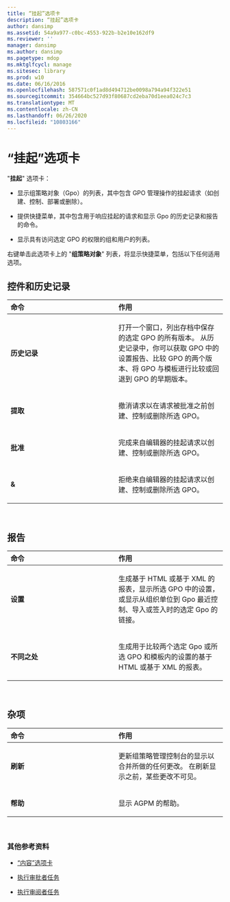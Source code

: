 ```yaml
---
title: “挂起”选项卡
description: “挂起”选项卡
author: dansimp
ms.assetid: 54a9a977-c0bc-4553-922b-b2e10e162df9
ms.reviewer: ''
manager: dansimp
ms.author: dansimp
ms.pagetype: mdop
ms.mktglfcycl: manage
ms.sitesec: library
ms.prod: w10
ms.date: 06/16/2016
ms.openlocfilehash: 587571c0f1ad8d494712be0098a794a94f322e51
ms.sourcegitcommit: 354664bc527d93f80687cd2eba70d1eea024c7c3
ms.translationtype: MT
ms.contentlocale: zh-CN
ms.lasthandoff: 06/26/2020
ms.locfileid: "10803166"
---
```

# “挂起”选项卡


"**挂起**" 选项卡：

-   显示组策略对象（Gpo）的列表，其中包含 GPO 管理操作的挂起请求（如创建、控制、部署或删除）。

-   提供快捷菜单，其中包含用于响应挂起的请求和显示 Gpo 的历史记录和报告的命令。

-   显示具有访问选定 GPO 的权限的组和用户的列表。

右键单击此选项卡上的 "**组策略对象**" 列表，将显示快捷菜单，包括以下任何适用选项。

## 控件和历史记录


<table>
<colgroup>
<col width="50%" />
<col width="50%" />
</colgroup>
<thead>
<tr class="header">
<th align="left">命令</th>
<th align="left">作用</th>
</tr>
</thead>
<tbody>
<tr class="odd">
<td align="left"><p><strong>历史记录</strong></p></td>
<td align="left"><p>打开一个窗口，列出存档中保存的选定 GPO 的所有版本。 从历史记录中，你可以获取 GPO 中的设置报告、比较 GPO 的两个版本、将 GPO 与模板进行比较或回退到 GPO 的早期版本。</p></td>
</tr>
<tr class="even">
<td align="left"><p><strong>提取</strong></p></td>
<td align="left"><p>撤消请求以在请求被批准之前创建、控制或删除所选 GPO。</p></td>
</tr>
<tr class="odd">
<td align="left"><p><strong>批准</strong></p></td>
<td align="left"><p>完成来自编辑器的挂起请求以创建、控制或删除所选 GPO。</p></td>
</tr>
<tr class="even">
<td align="left"><p><strong>&</strong></p></td>
<td align="left"><p>拒绝来自编辑器的挂起请求以创建、控制或删除所选 GPO。</p></td>
</tr>
</tbody>
</table>

 

## 报告


<table>
<colgroup>
<col width="50%" />
<col width="50%" />
</colgroup>
<thead>
<tr class="header">
<th align="left">命令</th>
<th align="left">作用</th>
</tr>
</thead>
<tbody>
<tr class="odd">
<td align="left"><p><strong>设置</strong></p></td>
<td align="left"><p>生成基于 HTML 或基于 XML 的报表，显示所选 GPO 中的设置，或显示从组织单位到 Gpo 最近控制、导入或签入时的选定 Gpo 的链接。</p></td>
</tr>
<tr class="even">
<td align="left"><p><strong>不同之处</strong></p></td>
<td align="left"><p>生成用于比较两个选定 Gpo 或所选 GPO 和模板内的设置的基于 HTML 或基于 XML 的报表。</p></td>
</tr>
</tbody>
</table>

 

## 杂项


<table>
<colgroup>
<col width="50%" />
<col width="50%" />
</colgroup>
<thead>
<tr class="header">
<th align="left">命令</th>
<th align="left">作用</th>
</tr>
</thead>
<tbody>
<tr class="odd">
<td align="left"><p><strong>刷新</strong></p></td>
<td align="left"><p>更新组策略管理控制台的显示以合并所做的任何更改。 在刷新显示之前，某些更改不可见。</p></td>
</tr>
<tr class="even">
<td align="left"><p><strong>帮助</strong></p></td>
<td align="left"><p>显示 AGPM 的帮助。</p></td>
</tr>
</tbody>
</table>

 

### 其他参考资料

-   [“内容”选项卡](contents-tab.md)

-   [执行审批者任务](performing-approver-tasks.md)

-   [执行审阅者任务](performing-reviewer-tasks.md)

 

 





